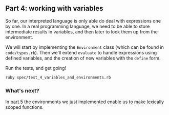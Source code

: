 ## Part 4: working with variables

So far, our interpreted language is only able do deal with expressions one by one. In a real programming language, we need to be able to store intermediate results in variables, and then later to look them up from the environment.

We will start by implementing the `Environment` class (which can be found in `code/types.rb`). Then we'll extend `evaluate` to handle expressions using defined variables, and the creation of new variables with the `define` form.

Run the tests, and get going!

```bash
ruby spec/test_4_variables_and_environments.rb
```

### What's next?

In [part 5](5.md) the environments we just implemented enable us to make lexically scoped functions.